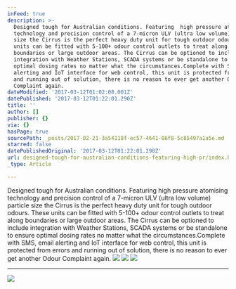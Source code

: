 ```yaml
---
inFeed: true
description: >-
  Designed tough for Australian conditions. Featuring  high pressure atomising
  technology and precision control of a 7-micron ULV (ultra low volume) particle
  size the Cirrus is the perfect heavy duty unit for tough outdoor odours. These
  units can be fitted with 5-100+ odour control outlets to treat along
  boundaries or large outdoor areas. The Cirrus can be optioned to include
  integration with Weather Stations, SCADA systems or be standalone to ensure
  optimal dosing rates no matter what the circumstances.Complete with SMS, email
  alerting and IoT interface for web control, this unit is protected from errors
  and running out of solution, there is no reason to ever get another Odour
  Complaint again.
dateModified: '2017-03-12T01:02:08.001Z'
datePublished: '2017-03-12T01:22:01.290Z'
title: ''
author: []
publisher: {}
via: {}
hasPage: true
sourcePath: _posts/2017-02-21-3a54118f-ec57-4641-86f8-5c85497a1a5e.md
starred: false
datePublishedOriginal: '2017-03-12T01:22:01.290Z'
url: designed-tough-for-australian-conditions-featuring-high-pr/index.html
_type: Article

---
```

Designed tough for Australian conditions. Featuring high pressure atomising technology and precision control of a 7-micron ULV (ultra low volume) particle size the Cirrus is the perfect heavy duty unit for tough outdoor odours. These units can be fitted with 5-100+ odour control outlets to treat along boundaries or large outdoor areas. The Cirrus can be optioned to include integration with Weather Stations, SCADA systems or be standalone to ensure optimal dosing rates no matter what the circumstances.Complete with SMS, email alerting and IoT interface for web control, this unit is protected from errors and running out of solution, there is no reason to ever get another Odour Complaint again.
![](https://the-grid-user-content.s3-us-west-2.amazonaws.com/fe3bf669-c72d-401a-8336-50c73f19365b.jpg)
![](https://the-grid-user-content.s3-us-west-2.amazonaws.com/cbfb4fc7-9f5b-4834-80e2-bafb16eb7e93.png)
![](https://the-grid-user-content.s3-us-west-2.amazonaws.com/5fda2597-6d60-4dd2-8b28-712a32f4d438.png)

---

![](https://the-grid-user-content.s3-us-west-2.amazonaws.com/57e9fd5b-8245-4ab9-88cf-40cecbb905c6.png)